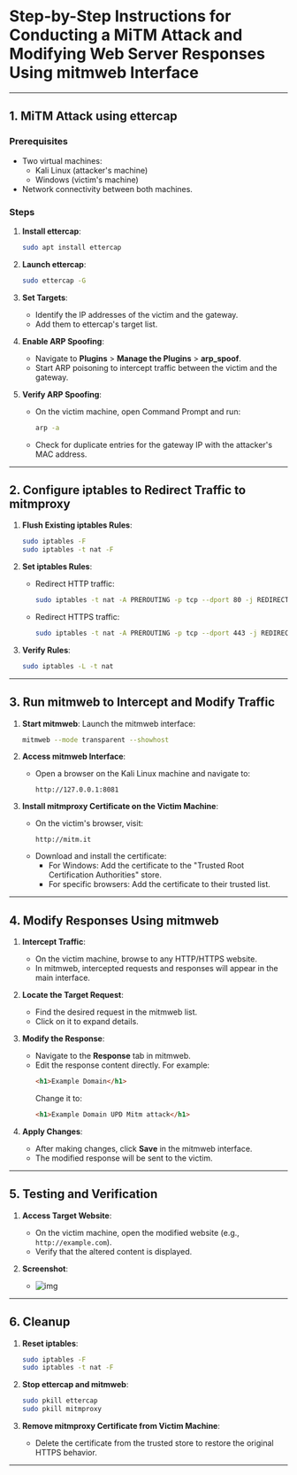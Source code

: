 # Step-by-Step Instructions for Conducting a MiTM Attack and Modifying Web Server Responses Using mitmweb Interface
---

## **1. MiTM Attack using ettercap**

### **Prerequisites**
- Two virtual machines:
  - Kali Linux (attacker's machine)
  - Windows (victim's machine)
- Network connectivity between both machines.

### **Steps**
1. **Install ettercap**:
   ```bash
   sudo apt install ettercap
   ```
2. **Launch ettercap**:
   ```bash
   sudo ettercap -G
   ```
3. **Set Targets**:
   - Identify the IP addresses of the victim and the gateway.
   - Add them to ettercap's target list.

4. **Enable ARP Spoofing**:
   - Navigate to **Plugins** > **Manage the Plugins** > **arp_spoof**.
   - Start ARP poisoning to intercept traffic between the victim and the gateway.

5. **Verify ARP Spoofing**:
   - On the victim machine, open Command Prompt and run:
     ```cmd
     arp -a
     ```
   - Check for duplicate entries for the gateway IP with the attacker's MAC address.

---

## **2. Configure iptables to Redirect Traffic to mitmproxy**

1. **Flush Existing iptables Rules**:
   ```bash
   sudo iptables -F
   sudo iptables -t nat -F
   ```

2. **Set iptables Rules**:
   - Redirect HTTP traffic:
     ```bash
     sudo iptables -t nat -A PREROUTING -p tcp --dport 80 -j REDIRECT --to-port 8080
     ```
   - Redirect HTTPS traffic:
     ```bash
     sudo iptables -t nat -A PREROUTING -p tcp --dport 443 -j REDIRECT --to-port 8080
     ```

3. **Verify Rules**:
   ```bash
   sudo iptables -L -t nat
   ```

---

## **3. Run mitmweb to Intercept and Modify Traffic**

1. **Start mitmweb**:
   Launch the mitmweb interface:
   ```bash
   mitmweb --mode transparent --showhost
   ```

2. **Access mitmweb Interface**:
   - Open a browser on the Kali Linux machine and navigate to:
     ```
     http://127.0.0.1:8081
     ```

3. **Install mitmproxy Certificate on the Victim Machine**:
   - On the victim's browser, visit:
     ```
     http://mitm.it
     ```
   - Download and install the certificate:
     - For Windows: Add the certificate to the "Trusted Root Certification Authorities" store.
     - For specific browsers: Add the certificate to their trusted list.

---

## **4. Modify Responses Using mitmweb**

1. **Intercept Traffic**:
   - On the victim machine, browse to any HTTP/HTTPS website.
   - In mitmweb, intercepted requests and responses will appear in the main interface.

2. **Locate the Target Request**:
   - Find the desired request in the mitmweb list.
   - Click on it to expand details.

3. **Modify the Response**:
   - Navigate to the **Response** tab in mitmweb.
   - Edit the response content directly. For example:
     ```html
     <h1>Example Domain</h1>
     ```
     Change it to:
     ```html
     <h1>Example Domain UPD Mitm attack</h1>
     ```

4. **Apply Changes**:
   - After making changes, click **Save** in the mitmweb interface.
   - The modified response will be sent to the victim.

---

## **5. Testing and Verification**

1. **Access Target Website**:
   - On the victim machine, open the modified website (e.g., `http://example.com`).
   - Verify that the altered content is displayed.

2. **Screenshot**:
   - ![img](https://github.com/user-attachments/assets/f0572e09-2466-4f24-a52b-07d3d8bfae8a)
---

## **6. Cleanup**

1. **Reset iptables**:
   ```bash
   sudo iptables -F
   sudo iptables -t nat -F
   ```

2. **Stop ettercap and mitmweb**:
   ```bash
   sudo pkill ettercap
   sudo pkill mitmproxy
   ```

3. **Remove mitmproxy Certificate from Victim Machine**:
   - Delete the certificate from the trusted store to restore the original HTTPS behavior.

---
